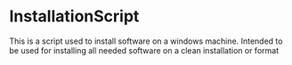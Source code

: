 <h1>InstallationScript</h1>


This is a script used to install software on a windows machine. Intended to be used for installing all needed software on a clean installation or format




